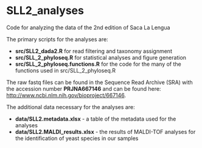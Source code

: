 # SLL2_analyses
Code for analyzing the data of the 2nd edition of Saca La Lengua 

The primary scripts for the analyses are:
- **src/SLL2_dada2.R** for read filtering and taxonomy assignment
- **src/SLL_2_phyloseq.R** for statistical analyses and figure generation
- **src/SLL_2_phyloseq.functions.R** for the code for the many of the functions used in src/SLL_2_phyloseq.R

The raw fastq files can be found in the Sequence Read Archive (SRA) with the accession number **PRJNA667146** and can be found here: http://www.ncbi.nlm.nih.gov/bioproject/667146.

The additional data necessary for the analyses are:
- **data/SLL2.metadata.xlsx** - a table of the metadata used for the analyses
- **data/SLL2.MALDI_results.xlsx** - the results of MALDI-TOF analyses for the identification of yeast species in our samples
